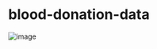 # blood-donation-data
![image](https://user-images.githubusercontent.com/90714027/155379765-5de04f1a-2ddc-40e7-a70d-eaabdca964e9.png)
